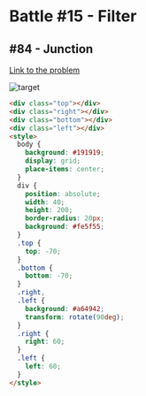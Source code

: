 # Battle #15 - Filter

## #84 - Junction

[Link to the problem](https://cssbattle.dev/play/84)

![target](https://cssbattle.dev/targets/84.png)


```html
<div class="top"></div>
<div class="right"></div>
<div class="bottom"></div>
<div class="left"></div>
<style>
  body {
    background: #191919;
    display: grid;
    place-items: center;
  }
  div {
    position: absolute;
    width: 40;
    height: 200;
    border-radius: 20px;
    background: #fe5f55;
  }
  .top {
    top: -70;
  }
  .bottom {
    bottom: -70;
  }
  .right,
  .left {
    background: #a64942;
    transform: rotate(90deg);
  }
  .right {
    right: 60;
  }
  .left {
    left: 60;
  }
</style>
```

